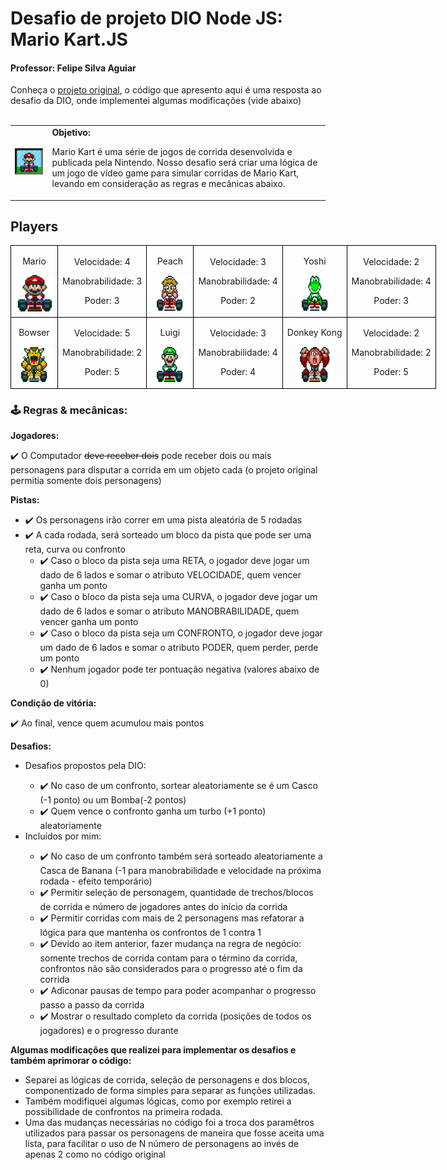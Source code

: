 <h1>Desafio de projeto DIO Node JS: Mario Kart.JS</h1>

<h4> Professor: Felipe Silva Aguiar</h4>
Conheça o <a href = "https://github.com/digitalinnovationone/formacao-nodejs/tree/main/03-projeto-mario-kart">projeto original</a>, o código que apresento aqui é uma resposta ao desafio da DIO, onde implementei algumas modificações (vide abaixo)<br><br>

  <table>
        <tr>
            <td>
                <img src="./docs/header.gif" alt="Mario Kart" width="200">
            </td>
            <td>
                <b>Objetivo:</b>
                <p>Mario Kart é uma série de jogos de corrida desenvolvida e publicada pela Nintendo. Nosso desafio será criar uma lógica de um jogo de vídeo game para simular corridas de Mario Kart, levando em consideração as regras e mecânicas abaixo.</p>
            </td>
        </tr>
    </table>

<h2>Players</h2>
      <table style="border-collapse: collapse; width: 800px; margin: 0 auto;">
        <tr>
            <td style="border: 1px solid black; text-align: center;">
                <p>Mario</p>
                <img src="./docs/mario.gif" alt="Mario Kart" width="60" height="60">
            </td>
            <td style="border: 1px solid black; text-align: center;">
                <p>Velocidade: 4</p>
                <p>Manobrabilidade: 3</p>
                <p>Poder: 3</p>
            </td>
             <td style="border: 1px solid black; text-align: center;">
                <p>Peach</p>
                <img src="./docs/peach.gif" alt="Mario Kart" width="60" height="60">
            </td>
            <td style="border: 1px solid black; text-align: center;">
                <p>Velocidade: 3</p>
                <p>Manobrabilidade: 4</p>
                <p>Poder: 2</p>
            </td>
              <td style="border: 1px solid black; text-align: center;">
                <p>Yoshi</p>
                <img src="./docs/yoshi.gif" alt="Mario Kart" width="60" height="60">
            </td>
            <td style="border: 1px solid black; text-align: center;">
                <p>Velocidade: 2</p>
                <p>Manobrabilidade: 4</p>
                <p>Poder: 3</p>
            </td>
        </tr>
        <tr>
            <td style="border: 1px solid black; text-align: center;">
                <p>Bowser</p>
                <img src="./docs/bowser.gif" alt="Mario Kart" width="60" height="60">
            </td>
            <td style="border: 1px solid black; text-align: center;">
                <p>Velocidade: 5</p>
                <p>Manobrabilidade: 2</p>
                <p>Poder: 5</p>
            </td>
            <td style="border: 1px solid black; text-align: center;">
                <p>Luigi</p>
                <img src="./docs/luigi.gif" alt="Mario Kart" width="60" height="60">
            </td>
            <td style="border: 1px solid black; text-align: center;">
                <p>Velocidade: 3</p>
                <p>Manobrabilidade: 4</p>
                <p>Poder: 4</p>
            </td>
            <td style="border: 1px solid black; text-align: center;">
                <p>Donkey Kong</p>
                <img src="./docs/dk.gif" alt="Mario Kart" width="60" height="60">
            </td>
            <td style="border: 1px solid black; text-align: center;">
                <p>Velocidade: 2</p>
                <p>Manobrabilidade: 2</p>
                <p>Poder: 5</p>
            </td>
        </tr>
    </table>

<p></p>

<h3>🕹️ Regras & mecânicas:</h3>

<b>Jogadores:</b>

<label for="jogadores-item">✔️ O Computador <s>deve receber dois</s> pode receber dois ou mais personagens para disputar a corrida em um objeto cada (o projeto original permitia somente dois personagens) </label>

<b>Pistas:</b>

<ul>
  <li><label for="pistas-1-item">✔️ Os personagens irão correr em uma pista aleatória de 5 rodadas</label></li>
  <li><label for="pistas-2-item">✔️ A cada rodada, será sorteado um bloco da pista que pode ser uma reta, curva ou confronto</label>
    <ul>
      <li><label for="pistas-2-1-item">✔️ Caso o bloco da pista seja uma RETA, o jogador deve jogar um dado de 6 lados e somar o atributo VELOCIDADE, quem vencer ganha um ponto</label></li>
      <li><label for="pistas-2-2-item">✔️ Caso o bloco da pista seja uma CURVA, o jogador deve jogar um dado de 6 lados e somar o atributo MANOBRABILIDADE, quem vencer ganha um ponto</label></li>
      <li><label for="pistas-2-3-item">✔️ Caso o bloco da pista seja um CONFRONTO, o jogador deve jogar um dado de 6 lados e somar o atributo PODER, quem perder, perde um ponto</label></li>
      <li><label for="pistas-2-3-item">✔️ Nenhum jogador pode ter pontuação negativa (valores abaixo de 0)</label></li>
    </ul>
  </li>
</ul>

<b>Condição de vitória:</b>

<label for="vitoria-item">✔️ Ao final, vence quem acumulou mais pontos</label>

<b>Desafios:</b>

<ul>
<li><label for="propostos-dio">Desafios propostos pela DIO: <ul>
  <li><label for="desafios-1-item">✔️ No caso de um confronto, sortear aleatoriamente se é um Casco (-1 ponto) ou um Bomba(-2 pontos)
</label></li>
  <li><label for="desafios-2-item">✔️ Quem vence o confronto ganha um turbo (+1 ponto) aleatoriamente</label>
  </li>
</li>
</ul>
<li><label for="incluidos-por-mim">Incluídos por mim: <ul>
    <li><label for="desafios-3-item">✔️ No caso de um confronto também será sorteado aleatoriamente a Casca de Banana (-1 para manobrabilidade e velocidade na próxima rodada - efeito temporário)</label>
    </li>
    <li><label for="desafios-4-item">✔️ Permitir seleção de personagem, quantidade de trechos/blocos de corrida e número de jogadores antes do início da corrida</label>
    </li>
    <li><label for="desafios-5-item">✔️ Permitir corridas com mais de 2 personagens mas refatorar a lógica para que mantenha os confrontos de 1 contra 1</label>
    </li>
    <li><label for="desafios-6-item">✔️ Devido ao item anterior, fazer mudança na regra de negócio: somente trechos de corrida contam para o término da corrida, confrontos não são considerados para o progresso até o fim da corrida</label>
    </li>
    <li><label for="desafios-7-item">✔️ Adiconar pausas de tempo para poder acompanhar o progresso passo a passo da corrida</label>
    </li>
    <li><label for="desafios-8-item">✔️ Mostrar o resultado completo da corrida (posições de todos os jogadores) e o progresso durante</label>
    </li>
</li>
</ul>
</ul>

<b>Algumas modificações que realizei para implementar os desafios e também aprimorar o código:</b>
<ul><li>
Separei as lógicas de corrida, seleção de personagens e dos blocos, componentizado de forma simples para separar as funções utilizadas.</li>
<li>
Também modifiquei algumas lógicas, como por exemplo retirei a possibilidade de confrontos na primeira rodada.</li>
<li>
Uma das mudanças necessárias no código foi a troca dos paramêtros utilizados para passar os personagens de maneira que fosse aceita uma lista, para facilitar o uso de N número de personagens ao invés de apenas 2 como no código original
</li>
</ul>
